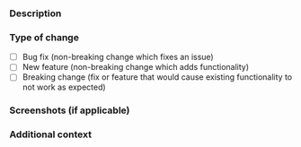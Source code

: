 ### Description

<!-- Describe the changes you did and which issue you're closing
 example: closes #230
-->

### Type of change

<!--
  Please select the relevant option.
  Remember to run `pnpm run changeset` and describe your change (plus potential migration guide/important notes) to your pull request. Read more: https://github.com/shopware/frontends/blob/main/CONTRIBUTION.md#changelog-preparation
-->

- [ ] Bug fix (non-breaking change which fixes an issue)
- [ ] New feature (non-breaking change which adds functionality)
- [ ] Breaking change (fix or feature that would cause existing functionality to not work as expected)

### Screenshots (if applicable)

<!-- Please attach any relevant screenshots or images to help explain your changes. -->

### Additional context

<!-- Add any other context about the pull request here. -->
